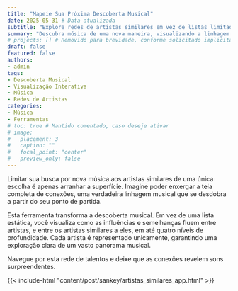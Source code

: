 ```yaml
---
title: "Mapeie Sua Próxima Descoberta Musical"
date: 2025-05-31 # Data atualizada
subtitle: "Explore redes de artistas similares em vez de listas limitadas."
summary: "Descubra música de uma nova maneira, visualizando a linhagem de conexões entre artistas e suas similaridades em múltiplos níveis."
# projects: [] # Removido para brevidade, conforme solicitado implicitamente
draft: false
featured: false
authors:
- admin
tags:
- Descoberta Musical
- Visualização Interativa
- Música
- Redes de Artistas
categories:
- Música
- Ferramentas
# toc: true # Mantido comentado, caso deseje ativar
# image:
#   placement: 3
#   caption: ""
#   focal_point: "center"
#   preview_only: false
---
```


Limitar sua busca por nova música aos artistas similares de uma única escolha é apenas arranhar a superfície. Imagine poder enxergar a teia completa de conexões, uma verdadeira linhagem musical que se desdobra a partir do seu ponto de partida.

Esta ferramenta transforma a descoberta musical. Em vez de uma lista estática, você visualiza como as influências e semelhanças fluem entre artistas, e entre os artistas similares a eles, em até quatro níveis de profundidade. Cada artista é representado unicamente, garantindo uma exploração clara de um vasto panorama musical.

Navegue por esta rede de talentos e deixe que as conexões revelem sons surpreendentes.

{{< include-html "content/post/sankey/artistas_similares_app.html" >}}